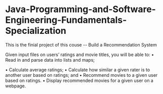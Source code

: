 # Java-Programming-and-Software-Engineering-Fundamentals-Specialization
This is the finial project of this couse -- Build a Recommendation System

Given input files on users’ ratings and movie titles, you will be able to:
•	Read in and parse data into lists and maps;

•	Calculate average ratings;
•	Calculate how similar a given rater is to another user based on ratings; and
•	Recommend movies to a given user based on ratings.
•	Display recommended movies for a given user on a webpage.
